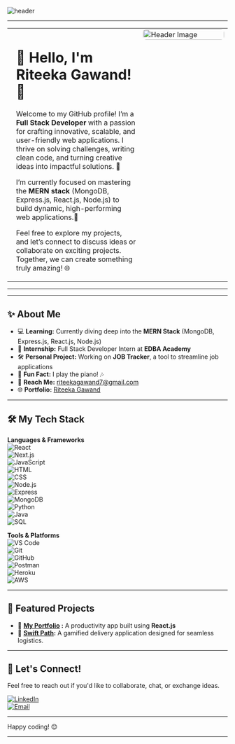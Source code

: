 ![header](https://user-images.githubusercontent.com/59575502/127335491-fdba1874-e943-4d3c-ab8c-678ffe22f8b8.png)
  
---

<table style="width:100%; table-layout:fixed; border-collapse:collapse;">
  <tr>
    <!-- Text Section (30%) -->
    <td valign="top" width="60%" style="padding-left:20px;">
      <h1>🌟 Hello, I'm Riteeka Gawand! 👋</h1>
      <p>
        Welcome to my GitHub profile! I’m a <strong>Full Stack Developer</strong> with a passion for crafting
        innovative, scalable, and user-friendly web applications. I thrive on solving challenges, writing clean
        code, and turning creative ideas into impactful solutions. 🚀  
      </p>
      <p>
        I’m currently focused on mastering the <strong>MERN stack</strong> (MongoDB, Express.js, React.js, Node.js)
        to build dynamic, high-performing web applications.🌟  
      </p>
      <p>
        Feel free to explore my projects, and let’s connect to discuss ideas or collaborate on exciting projects.
        Together, we can create something truly amazing! 🌐  
      </p>
    </td>
    <!-- Image Section (70%) -->
    <td valign="top" width="40%">
      <img src="https://pbs.twimg.com/media/GObE3i0WAAAxiZC?format=jpg&name=4096x4096" 
           alt="Header Image" style="width:100%; height:auto; border-radius:8px;"/>
    </td>
  </tr>
</table>


---



---

## ✨ About Me  

- 💻 **Learning:** Currently diving deep into the **MERN Stack** (MongoDB, Express.js, React.js, Node.js)  
- 🌟 **Internship:** Full Stack Developer Intern at **EDBA Academy**  
- 🛠 **Personal Project:** Working on **JOB Tracker**, a tool to streamline job applications  
- 🎹 **Fun Fact:** I play the piano! 🎶  
- 📩 **Reach Me:** [riteekagawand7@gmail.com](mailto:riteekagawand7@gmail.com)
- 🌐 **Portfolio:** [Riteeka Gawand](https://riteekagawand-portfolio.vercel.app/)

---

## 🛠 My Tech Stack  

**Languages & Frameworks**  
![React](https://img.shields.io/badge/-React-333333?style=flat&logo=react)  
![Next.js](https://img.shields.io/badge/-Next.js-333333?style=flat&logo=nextdotjs)  
![JavaScript](https://img.shields.io/badge/-JavaScript-333333?style=flat&logo=javascript)  
![HTML](https://img.shields.io/badge/-HTML-333333?style=flat&logo=html5)  
![CSS](https://img.shields.io/badge/-CSS-333333?style=flat&logo=css3)  
![Node.js](https://img.shields.io/badge/-Node.js-333333?style=flat&logo=nodedotjs)  
![Express](https://img.shields.io/badge/-Express-333333?style=flat&logo=express)  
![MongoDB](https://img.shields.io/badge/-MongoDB-333333?style=flat&logo=mongodb)  
![Python](https://img.shields.io/badge/-Python-333333?style=flat&logo=python)  
![Java](https://img.shields.io/badge/-Java-333333?style=flat&logo=java)  
![SQL](https://img.shields.io/badge/-SQL-333333?style=flat&logo=postgresql)  

**Tools & Platforms**  
![VS Code](https://img.shields.io/badge/-VS%20Code-333333?style=flat&logo=visualstudiocode)  
![Git](https://img.shields.io/badge/-Git-333333?style=flat&logo=git)  
![GitHub](https://img.shields.io/badge/-GitHub-333333?style=flat&logo=github)  
![Postman](https://img.shields.io/badge/-Postman-333333?style=flat&logo=postman)  
![Heroku](https://img.shields.io/badge/-Heroku-333333?style=flat&logo=heroku)  
![AWS](https://img.shields.io/badge/-AWS-333333?style=flat&logo=amazonaws)  

---

## 🌟 Featured Projects  

- 🎯 **[My Portfolio](https://github.com/riteekagawand/Portfolio-new) :** A productivity app built using **React.js**
- 🚀 **[Swift Path](https://github.com/riteekagawand/VH24-WEBMASTERS):** A gamified delivery application designed for seamless logistics.  

---

## 💬 Let's Connect!  

Feel free to reach out if you'd like to collaborate, chat, or exchange ideas.  

[![LinkedIn](https://img.shields.io/badge/-LinkedIn-0077B5?style=flat&logo=linkedin&logoColor=white)](https://www.linkedin.com/in/riteeka-gawand-702553212/)  
[![Email](https://img.shields.io/badge/-Email-D14836?style=flat&logo=gmail&logoColor=white)](mailto:riteekagawand7@gmail.com)  

---

Happy coding! 😊  

---
